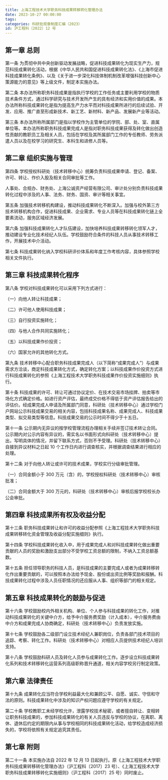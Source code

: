```yaml
---
title: 上海工程技术大学职务科技成果转移转化管理办法
date: 2023-10-27 00:00:00
tags: 
categories: 科研处规章制度汇编（2023）
id: 沪工程科〔2022〕12 号
---
```


## 第一章 总则

第一条 为贯彻中共中央创新驱动发展战略，促进科技成果转化为现实生产力，规范科技成果转化活动，根据《中华人民共和国促进科技成果转化法》、《上海市促进科技成果转化条例》、以及《关于进一步深化科技体制机制改革增强科技创新中心策源能力的意见》等上级文件，制定本实施办法。

第二条 本办法所称职务科技成果是指执行学校的工作任务或主要利用学校的物质技术条件方式，通过科学研究与技术开发所产生的具有经济和实用价值的成果。本办法所称科技成果转化是指为提高生产力水平而对科技成果所进行的后续试验、开发、应用、推广直至形成新技术、新工艺、新材料、新产品、发展新产业等活动。

第三条 本办法所称所属部门是指以学校作为主管单位的学院、部、处、室、直属单位等。本办法所称职务科技成果完成人是指对职务科技成果获得及转化做出创造性贡献的教职员工及相关人员，包括在学校及其所属部门工作的专任教师、劳务派遣人员以及在校学习的研究生、本科生和进修人员等。

## 第二章 组织实施与管理

第四条 学校授权科研处（技术转移中心）统筹负责科技成果申请、登记、备案、许可、转让、作价入股及相关合同审批等工作。

人事处、合规办、财务处、上海公诚资产经营有限公司、审计处分别负责科技成果转化过程中涉及的人事、法务、财务、国资、审计等相关事宜。

第五条 加强技术转移机构建设，推动科技成果转化不断深入。加强与校外第三方技术转移机构合作，促进科技成果、企业需求、专业人员等在科技成果转化链上全要素流动，服务区域经济发展。

第六条 加强科技成果转化人才队伍建设，加快培养科技成果转移转化领军人才，推动建设专业化技术经纪人队伍。学校鼓励符合条件的科技人员从事技术转移工作，开展技术中介活动。

第七条 科技成果转化纳入学校科研评价体系和年度工作考核内容，具体参照学校相关文件执行。

## 第三章 科技成果转化程序

第八条 学校对科技成果转化可以采用下列方式进行：

（一）向他人转让科技成果；

（二）许可他人使用科技成果；

（三）自行投资实施转化；

（四）与他人合作共同实施转化；

（五）以科技成果作价投资；

（六）国家允许的其他转化方式。

第九条 技术转移中心配合职务科技成果完成人（以下简称“成果完成人”）与成果需求方洽谈，商定科技成果转化方式，确定转化方案；以科技成果作价投资方式进行科技成果转化的参照《上海工程技术大学职务科技成果作价投资实施细则》执行。

第十条 科技成果的许可、转让可通过协议定价、在技术交易市场挂牌、拍卖等市场化方式确定价格。如进行资产评估，最终成交价格不得低于资产评估报告给出的评估价。经成果完成人申请及所属部门同意，科研处（技术转移中心）通过学校门户网站公示科技成果交易的相关内容，包括科技成果名称、成果完成人、科技成果类型、拟交易类型等信息。科技成果交易的公示时间不得少于十五日。

第十一条 公示期内无异议的按学校管理流程办理相关手续并签订技术转让合同。公示期内对公示内容有异议的，需实名以书面形式向科研处（技术转移中心）提出，写明具体的情况，并留下联系方式，否则不予受理。科研处（技术转移中心）自接到异议材料之日起 10 个工作日内进行调查核实，并根据调查结果进行相应的处理。

第十二条 对于向他人转让或许可的技术成果，学校实行分级审批管理。

（一）合同金额小于 300 万元（含）的，学校授权科研处（技术转移中心）审核批准；

（二）合同金额大于 300 万元的，科研处（技术转移中心）审核后报学校校长办公会审批。

## 第四章 科技成果所有权及收益分配

第十三条 职务科技成果转让和许可的收益分配参照《上海工程技术大学职务科技成果转移转化资金管理及收益分配实施细则》执行。

第十四条 学校科技成果转化收入中，用于成果完成人和对科技成果转化做出重要贡献的人员的奖励和激励支出部分不受学校工资总额的限制，不纳入工资总额基数。

第十五条 担任领导职务的科技人员，是科技成果的主要完成人或者为成果转移转化作出重要贡献的，可以按照本办法给予现金、股份或出资比例等奖励和报酬。科技成果转化过程中涉及人员任职情况的还应服从人事、组织等部门的相关规定。

## 第五章 科技成果转化的鼓励与促进

第十六条 学校鼓励校内外相关机构、单位、个人参与科技成果的转化工作，对推动科技成果转化的关键中介方，给予中介服务费奖励（计入成本），中介服务费由中介方和成果完成人协商确定，科研处（技术转移中心）负责发放实施。

第十七条 学校鼓励各二级部门设立技术经纪人兼职岗位，负责各部门技术项目的追踪、考察、转化工作。科研处（技术转移中心）对相应人员提供技术经纪人培训支持。

第十八条 学校鼓励科研人员及转化人员参与成果转化工作。逐步设立科技成果转化系列和技术转移转化运营系列高级职称晋升通道，相关内容学校另行制定政策。

## 第六章 法律责任

第十九条 成果转化应当符合学校利益最大化和兼顾公平、自愿、诚实、守信和守法的原则。科技成果转化中涉及的知识产权问题应遵守学校的有关规定。

第二十条 学校教职工未经学校允许，泄露学校技术秘密，或者擅自转让、变相转让职务科技成果的，参加科技成果转化的有关人员违反与学校的协议，在离职、离休、退休后约定的期限内从事与学校相同的科技成果转化活动，给学校造成经济损失的，学校将依照有关规定追究其责任。

## 第七章 附则

第二十一条 本实施办法自 2022 年 12 月 13 日起执行。原《上海工程技术大学职务科技成果转移转化管理办法》（沪工程科〔2017〕23 号）、《上海工程技术大学职务科技成果转移转化实施细则》（沪工程科〔2017〕25 号）同时废止。